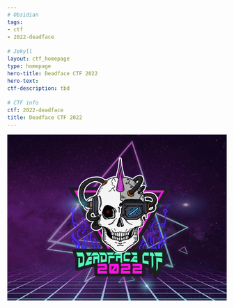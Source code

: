 ```yaml
---
# Obsidian
tags:
- ctf
- 2022-deadface

# Jekyll
layout: ctf_homepage
type: homepage
hero-title: Deadface CTF 2022
hero-text: 
ctf-description: tbd

# CTF info
ctf: 2022-deadface
title: Deadface CTF 2022
---
```

![Logo](attachments/logo.jpg)